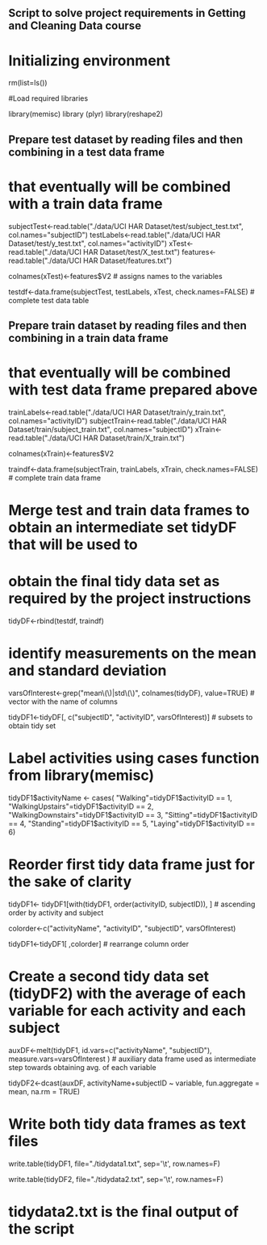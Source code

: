 ##
## Script to solve project requirements in Getting and Cleaning Data course
##

# Initializing environment

rm(list=ls())

#Load required libraries

library(memisc)
library (plyr)
library(reshape2)


## Prepare test dataset by reading files and then combining in a test data frame
# that eventually will be combined with a train data frame

subjectTest<-read.table("./data/UCI HAR Dataset/test/subject_test.txt", col.names="subjectID")
testLabels<-read.table("./data/UCI HAR Dataset/test/y_test.txt", col.names="activityID")
xTest<-read.table("./data/UCI HAR Dataset/test/X_test.txt")
features<-read.table("./data/UCI HAR Dataset/features.txt")

colnames(xTest)<-features$V2   # assigns names to the variables

testdf<-data.frame(subjectTest, testLabels, xTest, check.names=FALSE)   # complete test data table


## Prepare train dataset by reading files and then combining in a train data frame
# that eventually will be combined with test data frame prepared above

trainLabels<-read.table("./data/UCI HAR Dataset/train/y_train.txt",  col.names="activityID")
subjectTrain<-read.table("./data/UCI HAR Dataset/train/subject_train.txt",  col.names="subjectID")
xTrain<-read.table("./data/UCI HAR Dataset/train/X_train.txt")

colnames(xTrain)<-features$V2

traindf<-data.frame(subjectTrain, trainLabels, xTrain, check.names=FALSE)  # complete train data frame


# Merge test and train data frames to obtain an intermediate set tidyDF that will be used to
# obtain the final tidy data set as required by the project instructions

tidyDF<-rbind(testdf, traindf)



# identify measurements  on the mean and standard deviation

varsOfInterest<-grep("mean\\(\\)|std\\(\\)", colnames(tidyDF), value=TRUE)  # vector with the name of columns

tidyDF1<-tidyDF[, c("subjectID", "activityID", varsOfInterest)]  # subsets to obtain tidy set


# Label activities using cases function from library(memisc)

tidyDF1$activityName <- cases(
  "Walking"=tidyDF1$activityID == 1,
  "WalkingUpstairs"=tidyDF1$activityID == 2,
  "WalkingDownstairs"=tidyDF1$activityID == 3,
  "Sitting"=tidyDF1$activityID == 4,
  "Standing"=tidyDF1$activityID == 5,
  "Laying"=tidyDF1$activityID == 6)


# Reorder first tidy data frame just for the sake of clarity

tidyDF1<- tidyDF1[with(tidyDF1, order(activityID, subjectID)), ] # ascending order by activity and subject

colorder<-c("activityName", "activityID", "subjectID", varsOfInterest)

tidyDF1<-tidyDF1[ ,colorder] # rearrange column order



# Create a second tidy data set (tidyDF2) with the average of each variable for each activity and each subject

auxDF<-melt(tidyDF1, id.vars=c("activityName", "subjectID"), measure.vars=varsOfInterest )  # auxiliary data frame used as intermediate step towards obtaining avg. of each variable

tidyDF2<-dcast(auxDF, activityName+subjectID ~ variable, fun.aggregate = mean, na.rm = TRUE)


# Write both tidy data frames as text files

write.table(tidyDF1, file="./tidydata1.txt", sep='\t', row.names=F)   

write.table(tidyDF2, file="./tidydata2.txt", sep='\t', row.names=F) 

# tidydata2.txt is the final output of the script
